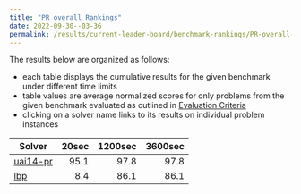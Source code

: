 ```yaml
---
title: "PR overall Rankings"
date: 2022-09-30--03-36
permalink: /results/current-leader-board/benchmark-rankings/PR-overall-rankings
---
```




The results below are organized as follows:
- each table displays the cumulative results for the given benchmark under different time limits
- table values are average normalized scores for only problems from the given benchmark evaluated as outlined in [Evaluation Criteria](https://uaicompetition.github.io/uci-2022/results/evaluation-criteria/)
- clicking on a solver name links to its results on individual problem instances


|                     Solver                      | 20sec | 1200sec | 3600sec |
| ----------------------------------------------- | ----: | ------: | ------: |
| [uai14-pr](../solver-scores/uai14-pr-scores.md) |  95.1 |    97.8 |    97.8 |
| [lbp](../solver-scores/lbp-scores.md)           |   8.4 |    86.1 |    86.1 |

